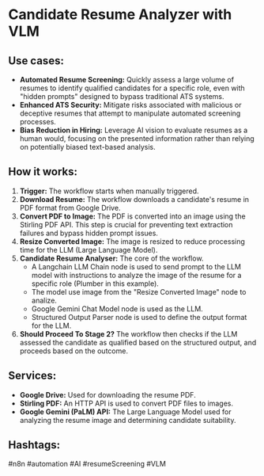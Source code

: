 # Candidate Resume Analyzer with VLM

## Use cases:

- **Automated Resume Screening:** Quickly assess a large volume of resumes to identify qualified candidates for a specific role, even with "hidden prompts" designed to bypass traditional ATS systems.
- **Enhanced ATS Security:** Mitigate risks associated with malicious or deceptive resumes that attempt to manipulate automated screening processes.
- **Bias Reduction in Hiring:** Leverage AI vision to evaluate resumes as a human would, focusing on the presented information rather than relying on potentially biased text-based analysis.

## How it works:

1.  **Trigger:** The workflow starts when manually triggered.
2.  **Download Resume:** The workflow downloads a candidate's resume in PDF format from Google Drive.
3.  **Convert PDF to Image:** The PDF is converted into an image using the Stirling PDF API. This step is crucial for preventing text extraction failures and bypass hidden prompt issues.
4.  **Resize Converted Image:** The image is resized to reduce processing time for the LLM (Large Language Model).
5.  **Candidate Resume Analyser:** The core of the workflow.
    -   A Langchain LLM Chain node is used to send prompt to the LLM model with instructions to analyze the image of the resume for a specific role (Plumber in this example).
    -   The model use image from the "Resize Converted Image" node to analize.
    -   Google Gemini Chat Model node is used as the LLM.
    -   Structured Output Parser node is used to define the output format for the LLM.
6.  **Should Proceed To Stage 2?** The workflow then checks if the LLM assessed the candidate as qualified based on the structured output, and proceeds based on the outcome.

## Services:

-   **Google Drive:** Used for downloading the resume PDF.
-   **Stirling PDF:** An HTTP API is used to convert PDF files to images.
-   **Google Gemini (PaLM) API:** The Large Language Model used for analyzing the resume image and determining candidate suitability.

## Hashtags:

#n8n #automation #AI #resumeScreening #VLM
